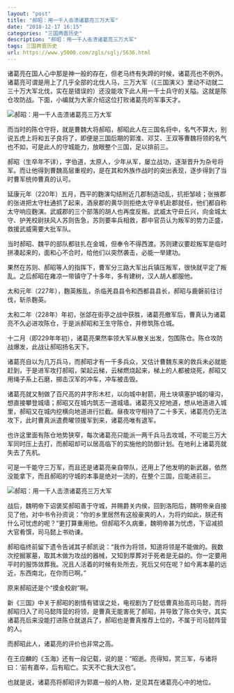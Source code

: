```yaml
---
layout: "post"
title: "郝昭：用一千人击溃诸葛亮三万大军"
date: "2018-12-17 16:15"
categories: "三国两晋历史"
description: "郝昭：用一千人击溃诸葛亮三万大军"
tags: 三国两晋历史
url: https://www.y5000.com/zgls/sglj/5636.html
---
```






诸葛亮在国人心中那是神一般的存在，但老马终有失蹄的时候，诸葛亮也不例外。诸葛亮可谓是用上了几乎全部的北伐人马，三万大军（《三国演义》里动不动就二三十万大军北伐，实在是错误的）还没能攻下此人用一千士兵守的关隘。这就是陈仓攻防战。下面，小编就为大家介绍这位打败诸葛亮的军事天才。

![郝昭：用一千人击溃诸葛亮三万大军](/uploads/allimg/161122/6-1611221341132G.JPG)

而当时的陈仓守将，就是曹魏大将郝昭，郝昭此人在三国名将中，名气不算大，别说五虎上将和五子良将了，即便是三国后期的郭淮、邓艾、王双等曹魏将领的名气也不如，可是此人的守城能力，放眼整个三国，足以排前三。

郝昭（生卒年不详），字伯道，太原人，少年从军，屡立战功，逐渐晋升为杂号将军。而让他得到曹魏高层重视的，是在其和外族作战时的突出表现，逐步得到了当时曹军统帅曹真的认可。

延康元年（220年）五月，西平的麴演勾结附近几郡制造动乱，抗拒邹岐；张掖郡的张进把太守杜通抓了起来，酒泉郡的黄华则拒绝太守辛机赴郡就任，他们都自称太守响应麴演。武威郡的三个部落的胡人也再度反叛。武威太守毌丘兴，向金城太守、护羌校尉扶风人苏则告急，苏则要率兵相救，郡中官员认为叛军的势力正盛，救援武威需要大批军队。

当时郝昭、魏平的部队都驻扎在金城，但奉令不得西渡。苏则建议要趁叛军是临时拼凑起来的，面和心不合时，给他们以突然袭击，必能一举建功。

果然在苏则、郝昭等人的指挥下，曹军分三路大军出兵镇压叛军，很快就平定了叛乱。之后郝昭在雍凉一带镇守了十多年，多有建树，汉人胡人都服他。

太和元年（227年），麴英叛乱，杀临羌县县令和西都县县长，郝昭与鹿磐前往讨伐，斩杀麴英。

太和二年（228年）年初，张郃在街亭之战中获胜，诸葛亮撤军后，曹真认为诸葛亮不久必进攻陈仓，于是派郝昭和王生守陈仓，并修筑陈仓城。

十二月（即229年年初），诸葛亮果然率领大军从散关出发，包围陈仓。陈仓攻防战爆发，此战让郝昭扬名天下。

诸葛亮自以为几万兵马，而郝昭才有一千多兵众，又估计曹魏东来的救兵未必就能赶到，于是进军攻打郝昭，架起云梯，云梯燃烧起来，梯上的人都被烧死，郝昭又用绳子系上石磨，掷击汉军的冲车，冲车被击毁。

诸葛亮就又制做了百尺高的井字形木栏，以向城中射箭，用土块填塞护城的壕沟，想直接攀登城墙；郝昭又在城内筑志一道城墙。诸葛亮又挖地道，想从地道进入城里，郝昭又在城内挖横向地道进行拦截。昼夜攻守相持了二十多天，诸葛亮仍无法攻下，此时曹真派遣费曜领援军到来，诸葛亮唯有退军。

也许这里面有陈仓地势狭窄，每次诸葛亮只能派一两千兵马去攻城，不可能三万大军同时压上去打，而郝昭却可以居高临下的实施他的防御计划。在地利上诸葛亮就失去了先机。

可是一千能守三万军，而且还是诸葛亮亲自带队，还用上了他发明的新武器，依然没能拿下，而且郝昭的守城的本事是绝对一流的，在整个三国，应能进前三。

![郝昭：用一千人击溃诸葛亮三万大军](/uploads/allimg/161122/6-161122134154a5.JPG)

战后，魏明帝下诏褒奖郝昭善于守城，并赐爵关内侯，回到洛阳后，魏明帝亲自接见了他，对中书令孙资说：“你的乡里居然有这般豪爽的人，为将灼如此，朕还有什么可忧虑的呢？”更打算重用他。但郝昭不久病重，魏明帝甚为忧虑，下诏减损大官肴馔，司马懿上书劝谏。

郝昭临终前留下遗令告诫其子郝凯说：“我作为将领，知道将领是不能做的。我数次挖掘冢墓，取其木做为攻战的器械，又知到厚葬对于死者是无益的。你一定要用平时的服饰敛葬我。况且人活着的时候有处所去，死后又何在呢？如今离本墓的远近，东西南北，在你而已啊。”

原来郝昭还是个“摸金校尉”啊。

新《三国》中关于郝昭的剧情有错误之处，电视剧为了贬低曹真抬高司马懿，而将郝昭归入了司马懿阵营的将领，是曹真无能害死了郝昭，并导致了陈仓失守。其实诸葛亮后来没能打进陈仓就退兵了，郝昭也是曹真推荐上位的，不属于司马懿阵营的人。

而郝昭此人，诸葛亮的评价也非常之高。

在王应麟的《玉海》还有一段记载，说的是：“昭逝。亮得知，赏三军，与诸将曰：‘前有嘉卒，后有昭亡。实天不亡我大汉也”。

也就是说，诸葛亮将郝昭评为郭嘉一般的人物，足见其在诸葛亮心中的地位。
